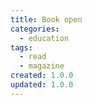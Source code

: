 ```yaml
---
title: Book open
categories:
  - education
tags:
  - read
  - magazine
created: 1.0.0
updated: 1.0.0
---
```

